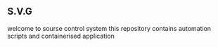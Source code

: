 ##  S.V.G 

welcome to sourse control system
this repository contains automation scripts and containerised  application
